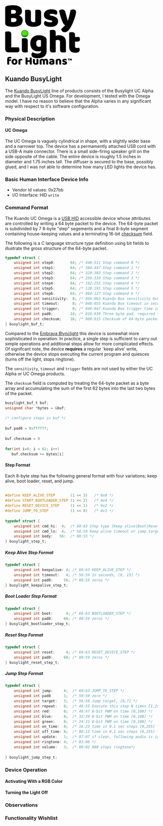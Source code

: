 ![BusyLight Project Logo][1]

## Kuando BusyLight

The [Kuando BusyLight][0] line of products consists of the Busylight UC Alpha and the
BusyLight US Omega. For development, I tested with the Omega model. I have no
reason to believe that the Alpha varies in any significant way with respect to
it's software configuration.

### Physical Description

#### UC Omega

The UC Omega is vaguely cylindrical in shape, with a slightly wider
base and a narrower top. The device has a permamently attached USB
cord with a USB-A male connector. There is a small side-firing speaker
grill on the side opposite of the cable. The entire device is roughly
1.5 inches in diameter and 1.75 inches tall. The diffuser is secured
to the base, possibly glued, and I was not able to determine how many
LED lights the device has. 

### Basic Human Interface Device Info

- Vendor Id values: 0x27bb
- I/O Interface: HID `write`

### Command Format

The Kuando UC Omega is a [USB HID][H] accessible device whose
attributes are controlled by writing a 64 byte packet to the device.
The 64-byte packet is subdivided by 7 8-byte "step" segements and a
final 8-byte segment containing house-keeping values and a terminating
16-bit [checksum][CHKSUM] field.

The following is a C language structure type definition using bit
fields to illustrate the gross structure of the 64-byte packet.

```C
typedef struct {
	unsigned int step0:       64; /* 448:511 Step command 0 */
	unsigned int step1:       64; /* 384:447 Step command 1 */
	unsigned int step2:       64; /* 320:383 Step command 2 */
	unsigned int step3:       64; /* 256:319 Step command 3 */
	unsigned int step4:       64; /* 192:255 Step command 4 */
	unsigned int step5:       64; /* 128:191 Step command 5 */
	unsigned int step6:       64; /* 064:127 Step command 6 */
	unsigned int sensitivity:  8; /* 056:063 Kuando Box sensitivity 0=hi, 31=low [0,31] */
	unsigned int timeout:      8; /* 048:055 Kuando Box timeout in seconds [1,30] */
	unsigned int trigger;      8; /* 040:047 Kuando Box trigger time in ms [1, 250] */
	unsigned int pad0;        24; /* 016:039 Three byte pad, required to be 0xffffff */	
	unsigned int checksum;    16; /* 000:015 Checksum of 64-byte packet */
} busylight_buf_t;
```

Compared to the [Embrava Blynclight][Embrava] this device is somewhat more
sophisticated in operation. In practice, a single step is sufficient
to carry out simple operations and additional steps allow for more
complicated effects. Of signifcant note, the device **requires** a regular
'keep alive' write, otherwise the device stops executing the current
program and quiesces (turns off the light, stops ringtone).

The `sensitivity`, `timeout` and `trigger` fields are not used by either
the UC Alpha or UC Omega products.

The `checksum` field is computed by treating the 64-byte packet as a
byte array and accumulating the sum of the first 62 bytes into the
last two bytes of the packet.

```C
busylight_buf_t buf;
unsigned char *bytes = &buf;

/* configure steps in buf */

buf.pad0 = 0xffffff;

buf.checksum = 0

for(int i=0; i < 62; i++)
   buf.checksum += bytes[i]
```


#### Step Format

Each 8-byte step has the following general format with four
variations; keep alive, boot loader, reset, and jump.

```C

#define KEEP_ALIVE_STEP       (1 << 3)   /* 0x8 */
#define START_BOOTLOADER_STEP (1 << 2)   /* 0x4 */
#define RESET_DEVICE_STEP     (1 << 1)   /* 0x2 */
#define JUMP_TO_STEP          (1 << 0)   /* 0x1 */

typedef struct {
	unsigned int cmd_hi:  4;  /* 60:63 Step type [Keep alive|Boot|Reset|Jump] */
	unsigned int cmd_lo:  4;  /* 56:59 Keep alive timeout or jump target*/
	unsigned int body:   56:  /* 00:55 */
} busylight_step_t;
```

##### Keep Alive Step Format

```C
typedef struct {
    unsigned int keepalive: 4; /* 60:63 KEEP_ALIVE_STEP */
	unsigned int timeout:   4; /* 56:59 In seconds, [0, 15] */
	unsigned int pad0:     56; /* 00:55 zeros */
} busylight_keepalive_step_t;	
```

##### Boot Loader Step Format

```C
typedef struct {
    unsigned int boot:      4; /* 60:63 BOOTLOADER_STEP */
	unsigned int pad0:     60; /* 00:59 zeros */
} busylight_bootloader_step_t;
```

##### Reset Step Format
```C
typedef struct {
    unsigned int reset:     4; /* 60:63 RESET_DEVICE_STEP */
	unsigned int pad0:     60; /* 00:59 zeros */
} busylight_reset_step_t;
```

##### Jump Step Format
```C
typedef struct {
    unsigned int jump:     4;  /* 60:63 JUMP_TO_STEP */
	unsigned int pad0      1;  /* 59:59 zero */
	unsigned int target:   3;  /* 56:58 Jump target, [0,7] */
	unsigned int repeat:   8;  /* 48:55 Execute this step N times [1,255] */
	unsigned int red:      8;  /* 40:47 8-bit PWM on time [0,100] */
	unsigned int blue:     8;  /* 32:39 8-bit PWM on time [0,100] */
	unsigned int green:    8;  /* 24:31 8-bit PWM on time [0,100] */
	unsigned int on_time:  8;  /* 16:23 time in 0.1 sec steps [0,255] */
	unsigned int off_time: 8;  /* 08:15 time in 0.1 sec steps [0,255] */
	unsigned int update:   1;  /* 07:07 if clear, following audio is ignored*/
	unsigned int ringtone: 4;  /* 03:06 */
	unsigned int volume:   3;  /* 00:02 000 stops ringtone*/	

} busylight_jump_step_t;
```

### Device Operation

#### Activating With a RGB Color

#### Turning the Light Off

### Observations

### Functionality Wishlist


[0]: https://busylight.com
[1]: https://github.com/JnyJny/busylight/blob/master/docs/assets/BusyLightLogo.png
[H]: https://github.com/libusb/hidapi
[Embrava]: https://github.com/JnyJny/busylight/blob/master/docs/devices/embrava.md
[CHKSUM]: https://wikipedia.com/checksum
